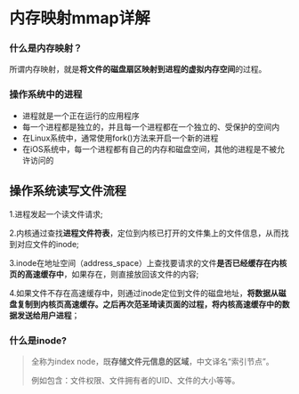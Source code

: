 # 内存映射mmap详解
  
### 什么是内存映射？
所谓内存映射，就是**将文件的磁盘扇区映射到进程的虚拟内存空间**的过程。

### 操作系统中的进程 
- 进程就是一个正在运行的应用程序
- 每一个进程都是独立的，并且每一个进程都在一个独立的、受保护的空间内
- 在Linux系统中，通常使用fork()方法来开启一个新的进程
- 在iOS系统中，每一个进程都有自己的内存和磁盘空间，其他的进程是不被允许访问的

## 操作系统读写文件流程

1.进程发起一个读文件请求;  

2.内核通过查找**进程文件符表**，定位到内核已打开的文件集上的文件信息，从而找到对应文件的inode;  

3.inode在地址空间（address_space）上查找要请求的文件**是否已经缓存在内核页的高速缓存中**，如果存在，则直接放回该文件的内容;  

4.如果文件不存在高速缓存中，则通过inode定位到文件的磁盘地址，**将数据从磁盘复制到内核页高速缓存。之后再次范圣琦读页面的过程，将内核高速缓存中的数据发送给用户进程**；

### 什么是inode?

>全称为index node，既**存储文件元信息的区域**，中文译名“索引节点”。  
>
>例如包含：文件权限、文件拥有者的UID、文件的大小等等。

